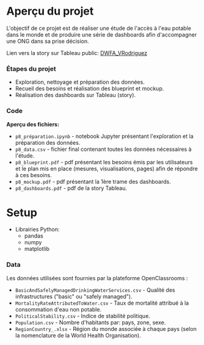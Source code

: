 # Aperçu du projet

L'objectif de ce projet est de réaliser une étude de l'accès à l'eau potable dans le monde et de produire une série de dashboards afin d'accompagner une ONG dans sa prise décision.

Lien vers la story sur Tableau public: [DWFA_VRodriguez](https://public.tableau.com/app/profile/vincent.rodriguez8459/viz/DWFA_VRodriguez/DWFA_Story)

### Étapes du projet
  - Exploration, nettoyage et préparation des données.
  - Recueil des besoins et réalisation des blueprint et mockup.
  - Réalisation des dashboards sur Tableau (story).

### Code
**Aperçu des fichiers:**
  - `p8_préparation.ipynb` - notebook Jupyter présentant l'exploration et la préparation des données.
  - `p8_data.csv` - fichier final contenant toutes les données nécessaires à l'étude.
  - `p8_blueprint.pdf` - pdf présentant les besoins émis par les utilisateurs et le plan mis en place (mesures, visualisations, pages) afin de      répondre à ces besoins. 
  - `p8_mockup.pdf` - pdf présentant la 1ère trame des dashboards.
  - `p8_dashboards.pdf` - pdf de la story Tableau.

# Setup
  - Librairies Python:
    - pandas
    - numpy
    - matplotlib

### Data
Les données utilisées sont fournies par la plateforme OpenClassrooms :
  - `BasicAndSafelyManagedDrinkingWaterServices.csv` - Qualité des infrastructures ("basic" ou "safely managed").
  - `MortalityRateAttributedToWater.csv` - Taux de mortalité attribué à la consommation d'eau non potable.
  - `PoliticalStability.csv` - Indice de stabilité politique.
  - `Population.csv` - Nombre d'habitants par: pays, zone, sexe.
  - `RegionCountry_.xlsx` - Région du monde associée à chaque pays (selon la nomenclature de la World Health Organisation).
